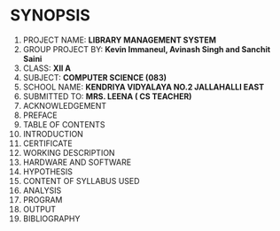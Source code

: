 # SYNOPSIS

1.  PROJECT NAME: **LIBRARY MANAGEMENT SYSTEM**
2.  GROUP PROJECT BY: **Kevin Immaneul, Avinash Singh and Sanchit Saini**
3. CLASS: **XII A**
4. SUBJECT: **COMPUTER SCIENCE (083)**
5. SCHOOL NAME: **KENDRIYA VIDYALAYA NO.2 JALLAHALLI EAST**
6. SUBMITTED TO: **MRS. LEENA ( CS TEACHER)**
7. ACKNOWLEDGEMENT
8. PREFACE
9. TABLE OF CONTENTS
10. INTRODUCTION
11. CERTIFICATE
12. WORKING DESCRIPTION
13. HARDWARE AND SOFTWARE
14. HYPOTHESIS
15. CONTENT OF SYLLABUS USED
16. ANALYSIS
17. PROGRAM
18. OUTPUT
19. BIBLIOGRAPHY   